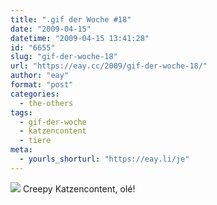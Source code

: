 ```yaml
---
title: ".gif der Woche #18"
date: "2009-04-15"
datetime: "2009-04-15 13:41:28"
id: "6655"
slug: "gif-der-woche-18"
url: "https://eay.cc/2009/gif-der-woche-18/"
author: "eay"
format: "post"
categories:
  - the-others
tags:
  - gif-der-woche
  - katzencontent
  - tiere
meta:
  - yourls_shorturl: "https://eay.li/je"
---
```


![](/uploads/2009/starrendekatze.gif) Creepy Katzencontent, olé!
